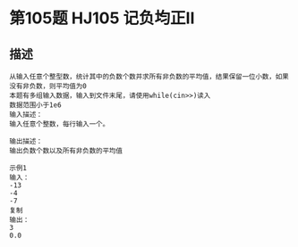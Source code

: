 # 第105题 HJ105 记负均正II

## 描述
    从输入任意个整型数，统计其中的负数个数并求所有非负数的平均值，结果保留一位小数，如果没有非负数，则平均值为0
    本题有多组输入数据，输入到文件末尾，请使用while(cin>>)读入
    数据范围小于1e6
    输入描述：
    输入任意个整数，每行输入一个。
    
    输出描述：
    输出负数个数以及所有非负数的平均值
    
    示例1
    输入：
    -13
    -4
    -7
    复制
    输出：
    3
    0.0
